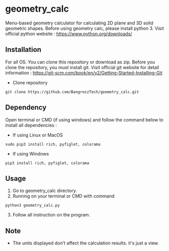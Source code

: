 # geometry_calc
Menu-based geometry calculator for calculating 2D plane and 3D solid geometric shapes.
Before using geometry calc, please install python 3. Visit official python website : 
https://www.python.org/downloads/

## Installation
For all OS. You can clone this repository or download as zip. Before you clone 
the repository, you must install git. Visit official git website for detail information : 
https://git-scm.com/book/en/v2/Getting-Started-Installing-Git 

- Clone repository

```
git clone https://github.com/BangrezzTech/geometry_calc.git
```

## Dependency
Open terminal or CMD (if using windows) and follow the command below to 
install all dependencies :

- If using Linux or MacOS
```
sudo pip3 install rich, pyfiglet, colorama
```

- If using Windows
```
pip3 install rich, pyfiglet, colorama
```

## Usage
1. Go to geometry_calc directory.
2. Running on your terminal or CMD with command
``` 
python3 geometry_calc.py
```
3. Follow all instruction on the program.

## Note
- The units displayed don't affect the calculation results. it's just a view.
